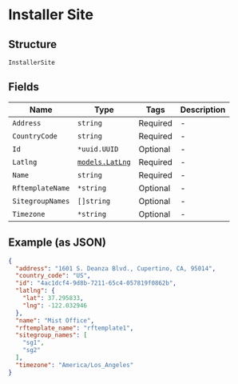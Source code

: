 
# Installer Site

## Structure

`InstallerSite`

## Fields

| Name | Type | Tags | Description |
|  --- | --- | --- | --- |
| `Address` | `string` | Required | - |
| `CountryCode` | `string` | Required | - |
| `Id` | `*uuid.UUID` | Optional | - |
| `Latlng` | [`models.LatLng`](../../doc/models/lat-lng.md) | Required | - |
| `Name` | `string` | Required | - |
| `RftemplateName` | `*string` | Optional | - |
| `SitegroupNames` | `[]string` | Optional | - |
| `Timezone` | `*string` | Optional | - |

## Example (as JSON)

```json
{
  "address": "1601 S. Deanza Blvd., Cupertino, CA, 95014",
  "country_code": "US",
  "id": "4ac1dcf4-9d8b-7211-65c4-057819f0862b",
  "latlng": {
    "lat": 37.295833,
    "lng": -122.032946
  },
  "name": "Mist Office",
  "rftemplate_name": "rftemplate1",
  "sitegroup_names": [
    "sg1",
    "sg2"
  ],
  "timezone": "America/Los_Angeles"
}
```

